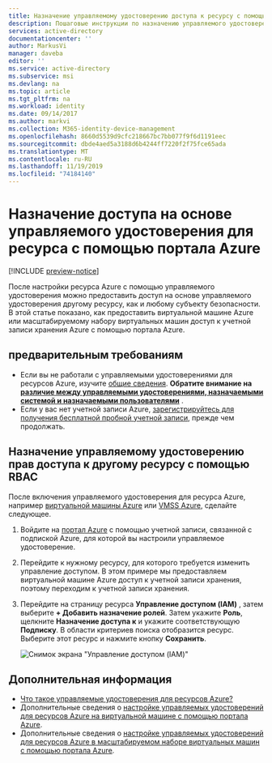 ```yaml
---
title: Назначение управляемому удостоверению доступа к ресурсу с помощью портал Azure Azure AD
description: Пошаговые инструкции по назначению управляемого удостоверения на одном ресурсе для доступа к другому ресурсу с помощью портала Azure.
services: active-directory
documentationcenter: ''
author: MarkusVi
manager: daveba
editor: ''
ms.service: active-directory
ms.subservice: msi
ms.devlang: na
ms.topic: article
ms.tgt_pltfrm: na
ms.workload: identity
ms.date: 09/14/2017
ms.author: markvi
ms.collection: M365-identity-device-management
ms.openlocfilehash: 8660d5539d9cfc218667bc7bb077f9f6d1191eec
ms.sourcegitcommit: dbde4aed5a3188d6b4244ff7220f2f75fce65ada
ms.translationtype: MT
ms.contentlocale: ru-RU
ms.lasthandoff: 11/19/2019
ms.locfileid: "74184140"
---
```

# <a name="assign-a-managed-identity-access-to-a-resource-by-using-the-azure-portal"></a>Назначение доступа на основе управляемого удостоверения для ресурса с помощью портала Azure

[!INCLUDE [preview-notice](../../../includes/active-directory-msi-preview-notice.md)]

После настройки ресурса Azure с помощью управляемого удостоверения можно предоставить доступ на основе управляемого удостоверения другому ресурсу, как и любому субъекту безопасности. В этой статье показано, как предоставить виртуальной машине Azure или масштабируемому набору виртуальных машин доступ к учетной записи хранения Azure с помощью портала Azure.

## <a name="prerequisites"></a>предварительным требованиям

- Если вы не работали с управляемыми удостоверениями для ресурсов Azure, изучите [общие сведения](overview.md). **Обратите внимание на [различие между управляемыми удостоверениями, назначаемыми системой и назначаемыми пользователями](overview.md#how-does-it-work)** .
- Если у вас нет учетной записи Azure, [зарегистрируйтесь для получения бесплатной пробной учетной записи](https://azure.microsoft.com/free/), прежде чем продолжать.

## <a name="use-rbac-to-assign-a-managed-identity-access-to-another-resource"></a>Назначение управляемому удостоверению прав доступа к другому ресурсу с помощью RBAC

После включения управляемого удостоверения для ресурса Azure, например [виртуальной машины Azure](qs-configure-portal-windows-vm.md) или [VMSS Azure](qs-configure-portal-windows-vmss.md), сделайте следующее.

1. Войдите на [портал Azure](https://portal.azure.com) с помощью учетной записи, связанной с подпиской Azure, для которой вы настроили управляемое удостоверение.

2. Перейдите к нужному ресурсу, для которого требуется изменить управление доступом. В этом примере мы предоставляем виртуальной машине Azure доступ к учетной записи хранения, поэтому переходим к учетной записи хранения.

3. Перейдите на страницу ресурса **Управление доступом (IAM)** , затем выберите **+ Добавить назначение ролей**. Затем укажите **Роль**, щелкните **Назначение доступа к** и укажите соответствующую **Подписку**. В области критериев поиска отобразится ресурс. Выберите этот ресурс и нажмите кнопку **Сохранить**. 

   ![Снимок экрана "Управление доступом (IAM)"](./media/msi-howto-assign-access-portal/assign-access-control-iam-blade-before.png)  
     
## <a name="next-steps"></a>Дополнительная информация

- [Что такое управляемые удостоверения для ресурсов Azure?](overview.md)
- Дополнительные сведения о [настройке управляемых удостоверений для ресурсов Azure на виртуальной машине с помощью портала Azure](qs-configure-portal-windows-vm.md).
- Дополнительные сведения о [настройке управляемых удостоверений для ресурсов Azure в масштабируемом наборе виртуальных машин с помощью портала Azure](qs-configure-portal-windows-vmss.md).


